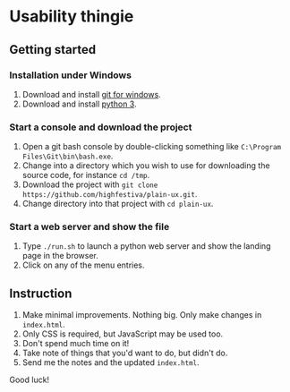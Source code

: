 # Usability thingie

## Getting started

### Installation under Windows

1. Download and install [git for windows](https://gitforwindows.org/).
1. Download and install [python 3](https://www.python.org/downloads/).

### Start a console and download the project

1. Open a git bash console by double-clicking something like `C:\Program Files\Git\bin\bash.exe`.
1. Change into a directory which you wish to use for downloading the source code, for instance `cd /tmp`.
1. Download the project with `git clone https://github.com/highfestiva/plain-ux.git`.
1. Change directory into that project with `cd plain-ux`.

### Start a web server and show the file

1. Type `./run.sh` to launch a python web server and show the landing page in the browser.
1. Click on any of the menu entries.

## Instruction

1. Make minimal improvements. Nothing big. Only make changes in `index.html`.
1. Only CSS is required, but JavaScript may be used too.
1. Don't spend much time on it!
1. Take note of things that you'd want to do, but didn't do.
1. Send me the notes and the updated `index.html`.

Good luck!
